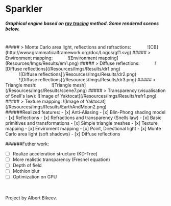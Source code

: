 # Sparkler
##### Graphical engine based on [ray tracing](https://en.wikipedia.org/wiki/Ray_tracing_(graphics)) method. Some rendered scenes below.
 
<br>
##### > Monte Carlo area light, reflections and refractions:
 &nbsp;&nbsp;&nbsp;&nbsp;&nbsp;&nbsp;&nbsp;&nbsp;&nbsp;&nbsp;&nbsp; ![CB](http://www.grammaticalframework.org/doc/Logos/gf1.svg) 
##### > Environment mapping:
&nbsp;&nbsp;&nbsp;&nbsp;&nbsp;&nbsp;&nbsp;&nbsp;&nbsp;&nbsp;&nbsp;![Environment mapping](Resources/Imgs/Results/em1.png)
##### > Diffuse reflections:
&nbsp;&nbsp;&nbsp;&nbsp;&nbsp;&nbsp;&nbsp;&nbsp;&nbsp;&nbsp;&nbsp;![Diffuse reflections](/Resources/Imgs/Results/dr1.png) <br>
&nbsp;&nbsp;&nbsp;&nbsp;&nbsp;&nbsp;&nbsp;&nbsp;&nbsp;&nbsp;&nbsp;![Diffuse reflections](/Resources/Imgs/Results/dr2.png) <br>
&nbsp;&nbsp;&nbsp;&nbsp;&nbsp;&nbsp;&nbsp;&nbsp;&nbsp;&nbsp;&nbsp;![Diffuse reflections](/Resources/Imgs/Results/dr3.png)
##### > Triangle mesh:
&nbsp;&nbsp;&nbsp;&nbsp;&nbsp;&nbsp;&nbsp;&nbsp;&nbsp;&nbsp;&nbsp;![Triangle mesh](/Resources/Imgs/Results/scene7.png)
##### > Transparency (visualisation of Snell's law):
![Image of Yaktocat](/Resources/Imgs/Results/refr1.png)
##### > Texture mapping:
![Image of Yaktocat](/Resources/Imgs/Results/EarthAndMoon2.png)

<br>
######Realized features:
- [x] Anti-Aliasing
- [x] Blin-Phong shading model
- [x] Reflections
- [x] Refractions and transparency (Snells law)
- [x] Basic primitives and transformations
- [x] Simple triangle meshes
- [x] Texture mapping
- [x] Enviroment mapping
- [x] Point, Directional light
- [x] Monte Carlo area light (soft shadows)
- [x] Diffuse reflections

######Futher work:

- [ ] Realize acceleration structure (KD-Tree)
- [ ] More realistic transparency (Fresnel equation)
- [ ] Depth of field
- [ ] Mothion blur
- [ ] Optimization on GPU

<br><br>
Project by Albert Bikeev.
